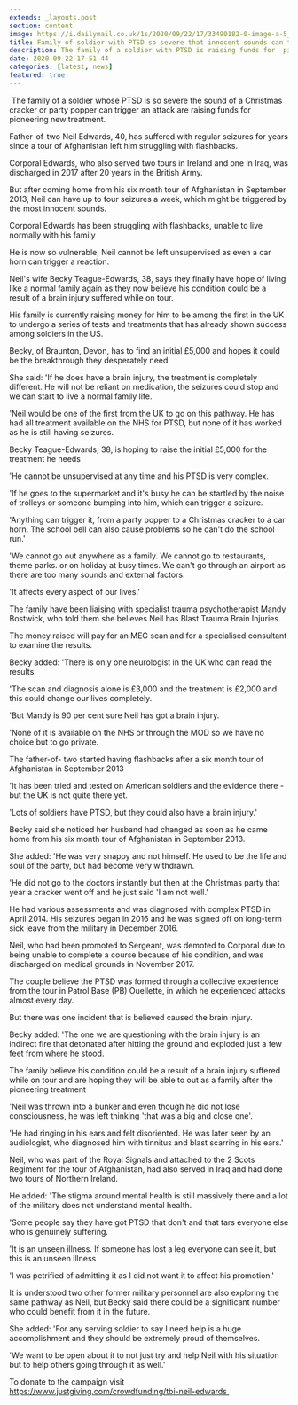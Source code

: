 ```yaml
---
extends: _layouts.post
section: content
image: https://i.dailymail.co.uk/1s/2020/09/22/17/33490182-0-image-a-5_1600792153957.jpg 
title: Family of soldier with PTSD so severe that innocent sounds can trigger seizures is raising funds 
description: The family of a soldier with PTSD is raising funds for  pioneering treatment. Neil Edwards, 40, from Braunton, Devon, has been suffering with flashbacks since 2013 
date: 2020-09-22-17-51-44 
categories: [latest, news] 
featured: true 
--- 
```

 The family of a soldier whose PTSD is so severe the sound of a Christmas cracker or party popper can trigger an attack are raising funds for pioneering new treatment.

Father-of-two Neil Edwards, 40, has suffered with regular seizures for years since a tour of Afghanistan left him struggling with flashbacks.

Corporal Edwards, who also served two tours in Ireland and one in Iraq, was discharged in 2017 after 20 years in the British Army. 

But after coming home from his six month tour of Afghanistan in September 2013, Neil can have up to four seizures a week, which might be triggered by the most innocent sounds.

Corporal Edwards has been struggling with flashbacks, unable to live normally with his family

He is now so vulnerable, Neil cannot be left unsupervised as even a car horn can trigger a reaction.

Neil's wife Becky Teague-Edwards, 38, says they finally have hope of living like a normal family again as they now believe his condition could be a result of a brain injury suffered while on tour.   

His family is currently raising money for him to be among the first in the UK to undergo a series of tests and treatments that has already shown success among soldiers in the US.

Becky, of Braunton, Devon, has to find an initial £5,000 and hopes it could be the breakthrough they desperately need.

She said: 'If he does have a brain injury, the treatment is completely different. He will not be reliant on medication, the seizures could stop and we can start to live a normal family life.

'Neil would be one of the first from the UK to go on this pathway. He has had all treatment available on the NHS for PTSD, but none of it has worked as he is still having seizures.

Becky Teague-Edwards, 38, is hoping to raise the initial £5,000 for the treatment he needs

'He cannot be unsupervised at any time and his PTSD is very complex.

'If he goes to the supermarket and it's busy he can be startled by the noise of trolleys or someone bumping into him, which can trigger a seizure.

'Anything can trigger it, from a party popper to a Christmas cracker to a car horn. The school bell can also cause problems so he can't do the school run.' 

'We cannot go out anywhere as a family. We cannot go to restaurants, theme parks. or on holiday at busy times. We can't go through an airport as there are too many sounds and external factors.

'It affects every aspect of our lives.'

The family have been liaising with specialist trauma psychotherapist Mandy Bostwick, who told them she believes Neil has Blast Trauma Brain Injuries.

The money raised will pay for an MEG scan and for a specialised consultant to examine the results.

Becky added: 'There is only one neurologist in the UK who can read the results.

'The scan and diagnosis alone is £3,000 and the treatment is £2,000 and this could change our lives completely.

'But Mandy is 90 per cent sure Neil has got a brain injury.

'None of it is available on the NHS or through the MOD so we have no choice but to go private.

The father-of- two started having flashbacks after a six month tour of Afghanistan in September 2013

'It has been tried and tested on American soldiers and the evidence there - but the UK is not quite there yet.

'Lots of soldiers have PTSD, but they could also have a brain injury.'  

Becky said she noticed her husband had changed as soon as he came home from his six month tour of Afghanistan in September 2013.

She added: 'He was very snappy and not himself. He used to be the life and soul of the party, but had become very withdrawn.

'He did not go to the doctors instantly but then at the Christmas party that year a cracker went off and he just said 'I am not well.'

He had various assessments and was diagnosed with complex PTSD in April 2014. His seizures began in 2016 and he was signed off on long-term sick leave from the military in December 2016.

Neil, who had been promoted to Sergeant, was demoted to Corporal due to being unable to complete a course because of his condition, and was discharged on medical grounds in November 2017.

The couple believe the PTSD was formed through a collective experience from the tour in Patrol Base (PB) Ouellette, in which he experienced attacks almost every day.

But there was one incident that is believed caused the brain injury.

Becky added: 'The one we are questioning with the brain injury is an indirect fire that detonated after hitting the ground and exploded just a few feet from where he stood.

The family believe his condition could be a result of a brain injury suffered while on tour and are hoping they will be able to out as a family after the pioneering treatment

'Neil was thrown into a bunker and even though he did not lose consciousness, he was left thinking 'that was a big and close one'.

'He had ringing in his ears and felt disoriented. He was later seen by an audiologist, who diagnosed him with tinnitus and blast scarring in his ears.'

Neil, who was part of the Royal Signals and attached to the 2 Scots Regiment for the tour of Afghanistan, had also served in Iraq and had done two tours of Northern Ireland.

He added: 'The stigma around mental health is still massively there and a lot of the military does not understand mental health.

'Some people say they have got PTSD that don't and that tars everyone else who is genuinely suffering.

'It is an unseen illness. If someone has lost a leg everyone can see it, but this is an unseen illness

'I was petrified of admitting it as I did not want it to affect his promotion.'

It is understood two other former military personnel are also exploring the same pathway as Neil, but Becky said there could be a significant number who could benefit from it in the future.

She added: 'For any serving soldier to say I need help is a huge accomplishment and they should be extremely proud of themselves.

'We want to be open about it to not just try and help Neil with his situation but to help others going through it as well.' 

To donate to the campaign visit https://www.justgiving.com/crowdfunding/tbi-neil-edwards 

